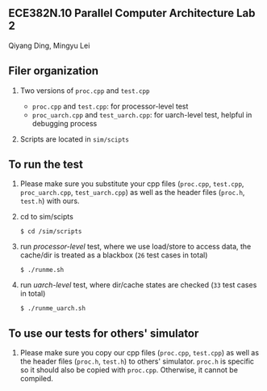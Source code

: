 ## ECE382N.10 Parallel Computer Architecture Lab 2
Qiyang Ding, Mingyu Lei

## Filer organization
1. Two versions of `proc.cpp` and `test.cpp`

   - `proc.cpp` and `test.cpp`: for processor-level test
   - `proc_uarch.cpp` and `test_uarch.cpp`: for uarch-level test, helpful in debugging process

2. Scripts are located in `sim/scipts`

## To run the test
1. Please make sure you substitute your cpp files (`proc.cpp`, `test.cpp`, `proc_uarch.cpp`, `test_uarch.cpp`) as well as the header files (`proc.h`, `test.h`) with ours.
   
2. cd to sim/scipts

       $ cd /sim/scripts

3. run *processor-level* test, where we use load/store to access data, the cache/dir is treated as a blackbox (`26` test cases in total)

       $ ./runme.sh

4. run *uarch-level* test, where dir/cache states are checked (`33` test cases in total)

       $ ./runme_uarch.sh

## To use our tests for others' simulator

1. Please make sure you copy our cpp files (`proc.cpp`, `test.cpp`) as well as the header files (`proc.h`, `test.h`) to others' simulator. `proc.h` is specific so it should also be copied with `proc.cpp`. Otherwise, it cannot be compiled.
